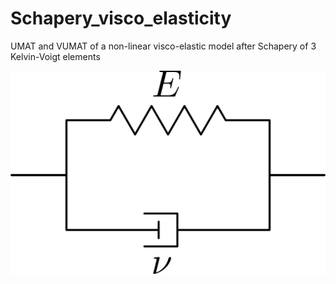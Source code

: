 # Schapery_visco_elasticity
UMAT and VUMAT of a non-linear visco-elastic model after Schapery of 3 Kelvin-Voigt elements

<p align="center">
  <picture>
    <source media="(prefers-color-scheme: dark)" srcset="https://github.com/Extraweich/Schapery_visco_elasticity/blob/main/Figures/Kelvin-Voigt_light.svg?raw=true">
    <img alt="Schematic of implemented homogenization procedures" src="https://github.com/Extraweich/Schapery_visco_elasticity/blob/main/Figures/Kelvin-Voigt.svg?raw=true">
  </picture>
</p>
